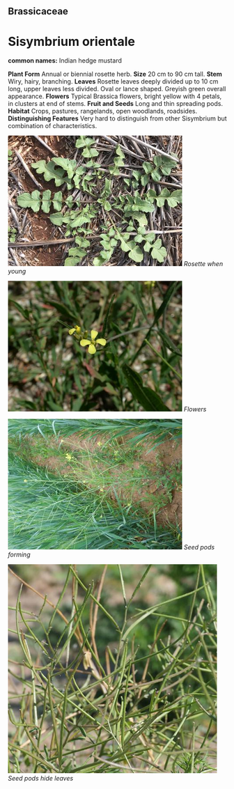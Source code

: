 ## Brassicaceae
# Sisymbrium orientale
**common names:** Indian hedge mustard

**Plant Form** Annual or biennial rosette herb. **Size** 20 cm to 90 cm tall. **Stem** Wiry, hairy, branching. **Leaves** Rosette leaves deeply divided up to 10 cm long, upper leaves less divided. Oval or lance shaped. Greyish green overall appearance. **Flowers** Typical Brassica flowers, bright yellow with 4 petals, in clusters at end of stems. **Fruit and Seeds** Long and thin spreading pods. **Habitat** Crops, pastures, rangelands, open woodlands, roadsides. **Distinguishing Features** Very hard to distinguish from other Sisymbrium but combination of characteristics.


![Rosette when young](36689_IMG_5376.jpg)
   *Rosette when young* 

![Flowers](21093_Sisymbrium-orientale04.jpg)
   *Flowers* 

![Seed pods forming](32520_DSCN8994.jpg)
   *Seed pods forming* 

![Seed pods hide leaves](106775_P1278072.jpg)
   *Seed pods hide leaves* 

